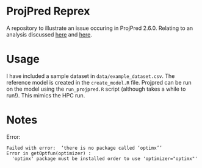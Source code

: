 # ProjPred Reprex

A repository to illustrate an issue occuring in ProjPred 2.6.0.
Relating to an analysis discussed [here](https://discourse.mc-stan.org/t/projpred-fixing-group-effects-in-search-terms-and-tips-for-speed/31678/5) and [here](https://discourse.mc-stan.org/t/cv-varsel-error-infinite-or-missing-values-in-x/31703).

# Usage

I have included a sample dataset in `data/example_dataset.csv`. The reference model is created
in the `create_model.R` file. Projpred  can be run on the model using the `run_projpred.R` script (although
takes a while to run!). This mimics the HPC run. 

# Notes

Error:

```
Failed with error:  ‘there is no package called ‘optimx’’
Error in getOptfun(optimizer) : 
  'optimx' package must be installed order to use 'optimizer="optimx"'
```
